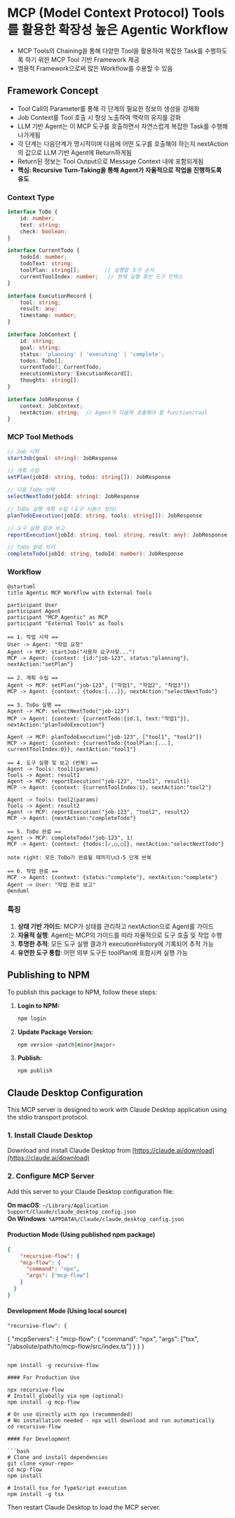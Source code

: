# MCP (Model Context Protocol) Tools를 활용한 확장성 높은 Agentic Workflow

- MCP Tools의 Chaining을 통해 다양한 Tool을 활용하여 복잡한 Task를 수행하도록 하기 위한 MCP Tool 기반 Framework 제공
- 범용적 Framework으로써 많은 Workflow를 수용할 수 있음

## Framework Concept

- Tool Call의 Parameter를 통해 각 단계의 필요한 정보의 생성을 강제화
- Job Context를 Tool 호출 시 항상 노출하여 맥락의 유지를 강화
- LLM 기반 Agent는 이 MCP 도구를 호출하면서 자연스럽게 복잡한 Task를 수행해나가게됨
- 각 단계는 다음단계가 명시적이며 다음에 어떤 도구를 호출해야 하는지 nextAction의 값으로 LLM 기반 Agent에 Return하게됨
- Return된 정보는 Tool Output으로 Message Context 내에 포함되게됨
- **핵심: Recursive Turn-Taking을 통해 Agent가 자율적으로 작업을 진행하도록 유도**

### Context Type

```ts
interface ToDo {
    id: number;
    text: string;
    check: boolean;
}

interface CurrentTodo {
    todoId: number;
    todoText: string;
    toolPlan: string[];        // 실행할 도구 순서
    currentToolIndex: number;   // 현재 실행 중인 도구 인덱스
}

interface ExecutionRecord {
    tool: string;
    result: any;
    timestamp: number;
}

interface JobContext {
    id: string;
    goal: string;
    status: 'planning' | 'executing' | 'complete';
    todos: ToDo[];
    currentTodo?: CurrentTodo;
    executionHistory: ExecutionRecord[];
    thoughts: string[];
}

interface JobResponse {
    context: JobContext;
    nextAction: string;  // Agent가 다음에 호출해야 할 function/tool
}
```

### MCP Tool Methods

```ts
// Job 시작
startJob(goal: string): JobResponse

// 계획 수립
setPlan(jobId: string, todos: string[]): JobResponse

// 다음 ToDo 선택
selectNextTodo(jobId: string): JobResponse

// ToDo 실행 계획 수립 (도구 시퀀스 정의)
planTodoExecution(jobId: string, tools: string[]): JobResponse

// 도구 실행 결과 보고
reportExecution(jobId: string, tool: string, result: any): JobResponse

// ToDo 완료 처리
completeTodo(jobId: string, todoId: number): JobResponse
```

### Workflow

```plantuml
@startuml
title Agentic MCP Workflow with External Tools

participant User
participant Agent
participant "MCP_Agentic" as MCP
participant "External Tools" as Tools

== 1. 작업 시작 ==
User -> Agent: "작업 요청"
Agent -> MCP: startJob("사용자 요구사항...")
MCP -> Agent: {context: {id:"job-123", status:"planning"}, nextAction:"setPlan"}

== 2. 계획 수립 ==
Agent -> MCP: setPlan("job-123", ["작업1", "작업2", "작업3"])
MCP -> Agent: {context: {todos:[...]}, nextAction:"selectNextTodo"}

== 3. ToDo 실행 ==
Agent -> MCP: selectNextTodo("job-123")
MCP -> Agent: {context: {currentTodo:{id:1, text:"작업1"}}, nextAction:"planTodoExecution"}

Agent -> MCP: planTodoExecution("job-123", ["tool1", "tool2"])
MCP -> Agent: {context: {currentTodo:{toolPlan:[...], currentToolIndex:0}}, nextAction:"tool1"}

== 4. 도구 실행 및 보고 (반복) ==
Agent -> Tools: tool1(params)
Tools -> Agent: result1
Agent -> MCP: reportExecution("job-123", "tool1", result1)
MCP -> Agent: {context: {currentToolIndex:1}, nextAction:"tool2"}

Agent -> Tools: tool2(params)
Tools -> Agent: result2
Agent -> MCP: reportExecution("job-123", "tool2", result2)
MCP -> Agent: {nextAction:"completeTodo"}

== 5. ToDo 완료 ==
Agent -> MCP: completeTodo("job-123", 1)
MCP -> Agent: {context: {todos:[✓,◯,◯]}, nextAction:"selectNextTodo"}

note right: 모든 ToDo가 완료될 때까지\n3-5 단계 반복

== 6. 작업 완료 ==
MCP -> Agent: {context: {status:"complete"}, nextAction:"complete"}
Agent -> User: "작업 완료 보고"
@enduml
```

### 특징

1. **상태 기반 가이드**: MCP가 상태를 관리하고 nextAction으로 Agent를 가이드
2. **자율적 실행**: Agent는 MCP의 가이드를 따라 자율적으로 도구 호출 및 작업 수행
3. **투명한 추적**: 모든 도구 실행 결과가 executionHistory에 기록되어 추적 가능
4. **유연한 도구 통합**: 어떤 외부 도구든 toolPlan에 포함시켜 실행 가능

## Publishing to NPM

To publish this package to NPM, follow these steps:

1. **Login to NPM:**

    ```bash
    npm login
    ```

2. **Update Package Version:**

    ```bash
    npm version <patch|minor|major>
    ```

3. **Publish:**

    ```bash
    npm publish
    ```

## Claude Desktop Configuration

This MCP server is designed to work with Claude Desktop application using the stdio transport protocol.

### 1. Install Claude Desktop

Download and install Claude Desktop from [https://claude.ai/download](https://claude.ai/download)

### 2. Configure MCP Server

Add this server to your Claude Desktop configuration file:

**On macOS**: `~/Library/Application Support/Claude/claude_desktop_config.json`  
**On Windows**: `%APPDATA%/Claude/claude_desktop_config.json`

#### Production Mode (Using published npm package)

```json
{
    "recursive-flow": {
    "mcp-flow": {
      "command": "npx",
      "args": ["mcp-flow"]
    }
  }
}
```

#### Development Mode (Using local source)

    "recursive-flow": {
{
  "mcpServers": {
    "mcp-flow": {
      "command": "npx",
      "args": ["tsx", "/absolute/path/to/mcp-flow/src/index.ts"]
    }
  }
}
```

npm install -g recursive-flow

#### For Production Use

npx recursive-flow
# Install globally via npm (optional)
npm install -g mcp-flow

# Or use directly with npx (recommended)
# No installation needed - npx will download and run automatically
cd recursive-flow

#### For Development

```bash
# Clone and install dependencies
git clone <your-repo>
cd mcp-flow
npm install

# Install tsx for TypeScript execution
npm install -g tsx
```

Then restart Claude Desktop to load the MCP server.
